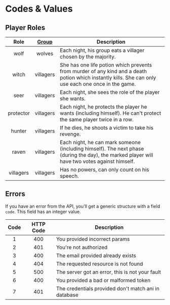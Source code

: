 # Codes & Values

## <a id="player-roles"></a>Player Roles

| Role      | [Group](#player-groups) |                 Description                                |
|:---------:|:---------:|------------------------------------------------------------|
| wolf      | wolves    | Each night, his group eats a villager chosen by the majority.                               |
| witch     | villagers | She has one life potion which prevents from murder of any kind and a death potion which instantly kills. She can only use each one once in the game.                                      |
| seer      | villagers | Each night, she sees the role of the player she wants.                          |
| protector | villagers | Each night, he protects the player he wants (including himself). He can't protect the same player twice in a row.                         |
| hunter    | villagers | If he dies, he shoots a victim to take his revenge.            |
| raven     | villagers | Each night, he can mark someone (including himself). The next phase (during the day), the marked player will have two votes against himself.                      |
| villagers | villagers | Has no powers, can only count on his speech.       |

## <a id="errors"></a>Errors

If you have an error from the API, you'll get a generic structure with a field `code`. This field has an integer value.

| Code | HTTP Code |                 Description                                |
|:----:|:---------:|------------------------------------------------------------|
| 1    | 400       | You provided incorrect params                              |
| 2    | 401       | You're not authorized                                      |
| 3    | 400       | The email provided already exists                          |
| 4    | 404       | The requested resource is not found                        |
| 5    | 500       | The server got an error, this is not your fault            |
| 6    | 400       | You provided a bad or malformed token                      |
| 7    | 401       | The credentials provided don't match ani in database       |